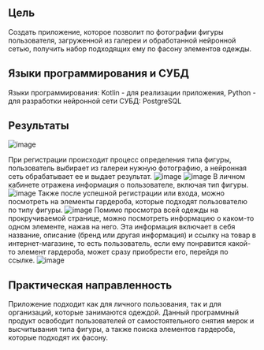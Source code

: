 ## Цель

Создать приложение, которое позволит по фотографии фигуры пользователя, загруженной из галереи и обработанной нейронной сетью, получить набор подходящих ему по фасону элементов одежды.

## Языки программирования и СУБД

Языки программирования: Kotlin - для реализации приложения, Python - для разработки нейронной сети
СУБД: PostgreSQL

## Результаты

![image](https://github.com/user-attachments/assets/49ff6478-7e54-454f-a0d1-eeb82f9a7126)

При регистрации происходит процесс определения типа фигуры, пользователь выбирает из галереи нужную фотографию, а нейронная сеть обрабатывает ее и выдает результат.
![image](https://github.com/user-attachments/assets/31ff1cb6-d315-41ab-a60f-b6bcc5669f97)
![image](https://github.com/user-attachments/assets/72e78927-6225-45ba-8e3a-117fe02b893a)
В личном кабинете отражена информация о пользователе, включая тип фигуры. 
![image](https://github.com/user-attachments/assets/49336b93-c17e-41dd-9d69-7a3ebdc58988)
Также после успешной регистрации или входа, можно посмотреть на элементы гардероба, которые подходят пользователю по типу фигуры.
![image](https://github.com/user-attachments/assets/d38b6b18-beb7-442e-929e-e46ebfee529a)
Помимо просмотра всей одежды на прокручиваемой странице, можно посмотреть информацию о каком-то одном элементе, нажав на него. Эта информация включает в себя название, описание (бренд или другая информация) и ссылку
на товар в интернет-магазине, то есть пользователь, если ему понравится какой-то элемент гардероба, может сразу приобрести его, перейдя по ссылке.
![image](https://github.com/user-attachments/assets/92e4a877-22db-4798-b8aa-e6ed076752bc)

## Практическая направленность

Приложение подходит как для личного пользования, так и для организаций, которые занимаются одеждой. Данный программный продукт освободит пользователей от самостоятельного снятия мерок и высчитывания типа фигуры,
а также поиска элементов гардероба, которые подходят их фасону.
